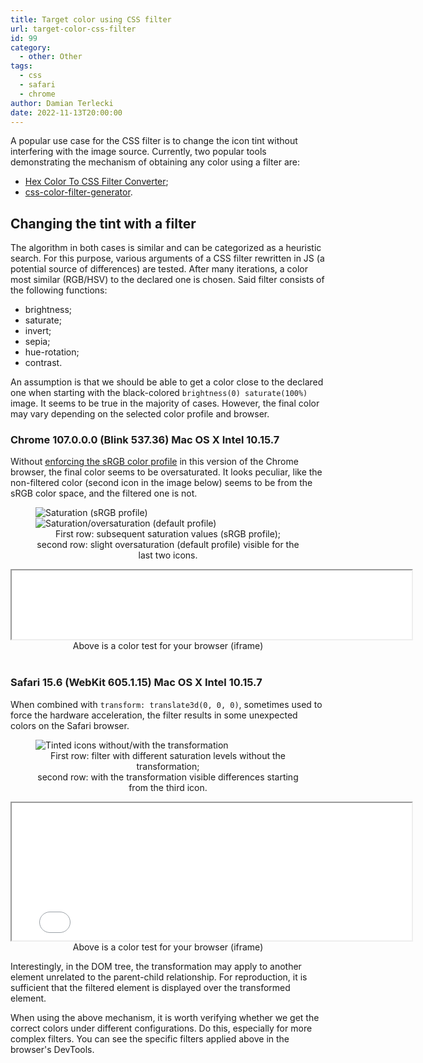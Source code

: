 ```yaml
---
title: Target color using CSS filter
url: target-color-css-filter
id: 99
category:
  - other: Other
tags:
  - css
  - safari
  - chrome
author: Damian Terlecki
date: 2022-11-13T20:00:00
---
```


A popular use case for the CSS filter is to change the icon tint without interfering with the image source.
Currently, two popular tools demonstrating the mechanism of obtaining any color using a filter are:
- [Hex Color To CSS Filter Converter](https://isotropic.co/tool/hex-color-to-css-filter/);
- [css-color-filter-generator](https://angel-rs.github.io/css-color-filter-generator/).

## Changing the tint with a filter

The algorithm in both cases is similar and can be categorized as a heuristic search.
For this purpose, various arguments of a CSS filter rewritten in JS (a potential source of differences) are tested.
After many iterations, a color most similar (RGB/HSV) to the declared one is chosen.
Said filter consists of the following functions:
- brightness;
- saturate;
- invert;
- sepia;
- hue-rotation;
- contrast.

An assumption is that we should be able to get a color close to the declared one when starting with the black-colored `brightness(0) saturate(100%)` image.
It seems to be true in the majority of cases. However, the final color may vary depending on the selected color profile and browser.

### Chrome 107.0.0.0 (Blink 537.36) Mac OS X Intel 10.15.7

Without [enforcing the sRGB color profile](brave://flags/#force-color-profile) in this version of the Chrome browser, the final color seems to be oversaturated.
It looks peculiar, like the non-filtered color (second icon in the image below) seems to be from the sRGB color space, and the filtered one is not. 

<figure class="flex">
  <img src="/img/hq/filter-color-saturated.png" alt="Saturation (sRGB profile)" title="Saturation (sRGB profile)">
  <img src="/img/hq/filter-color-oversaturated.png" alt="Saturation/oversaturation (default profile)" title="Saturation/oversaturation (default profile)">
  <figcaption><center>First row: subsequent saturation values (sRGB profile);<br/>second row: slight oversaturation (default profile) visible for the last two icons.</center></figcaption>
</figure>
<center>
  <iframe width="640" scrolling="no" height="110" src="/resources/filter-color.html" ></iframe>
  <figcaption>Above is a color test for your browser (iframe)</figcaption>
</center>
<br/>

### Safari 15.6 (WebKit 605.1.15) Mac OS X Intel 10.15.7
When combined with `transform: translate3d(0, 0, 0)`, sometimes used to force the hardware acceleration, the filter results in some unexpected colors on the Safari browser. 

<figure class="flex">
  <img src="/img/hq/filter-color-transformed.png" alt="Tinted icons without/with the transformation" title="Tinted icons without/with the transformation">
  <figcaption><center>First row: filter with different saturation levels without the transformation;<br/>second row: with the transformation visible differences starting from the third icon.</center></figcaption>
</figure>
<center>
<iframe width="640" scrolling="no" height="220" src="/resources/filter-color-3d.html" ></iframe>
  <figcaption>Above is a color test for your browser (iframe)</figcaption>
</center>

Interestingly, in the DOM tree, the transformation may apply to another element unrelated to the parent-child relationship.
For reproduction, it is sufficient that the filtered element is displayed over the transformed element.

When using the above mechanism, it is worth verifying whether we get the correct colors under different configurations.
Do this, especially for more complex filters.
You can see the specific filters applied above in the browser's DevTools.
